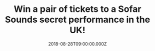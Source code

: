 ---
campaign-uuid: "c-c519647c-244f-42fa-b1d0-3ddffe24839d"
type: "Preview"
category: "Tickets"
date: "2018-08-28T09:00:00.000Z"
end-date: "2018-09-11T23:59:00.000Z"
disable-form: false
is_promoted: true
has_entry_page: true
title: "Win a pair of tickets to a Sofar Sounds secret performance in the UK!"
competition-description: "<p>Are you the kind of person that loves going to concerts\
  \ and discovering new artists & places? If the answer is YES, we’re sure you won’\
  t want to miss this: we are giving away a pair of tickets to a Sofar Sounds concert\
  \ of your choice anywhere in the UK!</p>\r\n<p>Passionate, dedicated, respectful…\
  \ thousands of artists have performed to Sofar guests! If you want to be part of\
  \ it and be one of them, click on the link below for a chance to win!</p>"
hero-header: "Win a pair of tickets to a Sofar Sounds secret performances in the UK!"
terms-confirmation: "N/A"
banner-img: "https://assets.expresslyapp.com/asset-9856e9b0-ae0b-46d8-a48b-853a26d03d7e.jpg"
logo-left-href: "https://sofar-dev-pr-3802.herokuapp.com/lp/expressly-test"
logo-left-image: "https://assets.expresslyapp.com/66bd3349-b61b-478b-a249-5cfc2e028ceb-thumb.png"
logo-left-title: "Sofar Sound"
bg-image-hero: "https://assets.expresslyapp.com/asset-e6bfd792-9334-4cd7-bbc6-3d0ce4d7e395.jpg"
bg-image-first: "https://assets.expresslyapp.com/asset-ee95910d-cac7-4357-8a02-3ba3ceeed62e.jpg"
bg-image-second: "https://assets.expresslyapp.com/asset-24fdef4a-41da-4220-9b7d-0376ae63ea96.jpg"
bg-image-third: "https://assets.expresslyapp.com/asset-db9aaeeb-af12-4d52-bbf6-584b43657a86.jpg"
section1-content: "<p>Sofar Sounds reimagines the live event experience through curated,\
  \ secret performances in more than 400 cities around the world.</p>\r\n<p>Founded\
  \ in London in 2009, Sofar brings guests and artists together in unique locations,\
  \ without the distractions that plague other live events. Sofar shows begin as a\
  \ secret: guests sign on for three unnamed performances at undisclosed locations,\
  \ hosted by community members in everyday spaces — from living rooms and rooftops,\
  \ to retail stores. Through the transformation of these spaces into captivating\
  \ venues, Sofar serves as a platform for artists to connect with engaged audiences\
  \ in cities around the world. Sofar invites guests to discover new artists, spaces,\
  \ people, neighborhoods and cities, whether at home or abroad, creating an inclusive\
  \ and accessible global community where people make genuine connections.</p>"
section2-content: "James Bay, Hozier and Lianne La Havas are just a few of the amazing\
  \ alumni who have played Sofar. To discover the best in up-and-coming talent,  apply\
  \ for tickets to attend the show of your choice. If you are selected, confirm your\
  \ place – you can come with your friends or solo! \r\nA day before the show, you\
  \ will get an email with the address of the Sofar and let the party begin! Bring\
  \ some drinks and find a seat (floor seating encouraged!). You won't find out who's\
  \ playing until you get there, so come with an open mind and enjoy the show!"
section3-content: "<p>Attend one of their amazing secret concerts, and it could be\
  \ the best plan of your weekend.. Thanks to NME AAA and Sofar Sounds we are offering\
  \ a pair of tickets to a Sofar Sounds concert of your choice anywhere in the UK!</p>\
  \ \r\n<p>At Sofar Sounds, everyone's a winner. If you don’t get selected to win\
  \ the tickets, you’ll still receive 20% off tickets! Enter the form below for a\
  \ chance to win.</p>\r\n<p>Good luck!</p>"
entry-title: "Win a pair of tickets to a Sofar Sounds secret performance in the UK!"
entry-content: "Enter the draw to win pair of tickets to a Sofar Sounds secret concert\
  \ of your choice by completing the form below before 23:59 on 11th of September\
  \ 2018."
has-winner: false
prize-description: "A pair of tickets to a Sofar Sounds secret performances & the\
  \ exclusive offer for NME AAA: GE (Guaranteed Entry) + Discount (20%)."
prize-restrictions: "Winner is responsible for any transport costs to/from the event."
special-conditions: "The winner will be contacted the day after the competition closes\
  \ and it will have one week to claim the prize.\r\nMultiple entries are allowed\
  \ up to one every day."
---